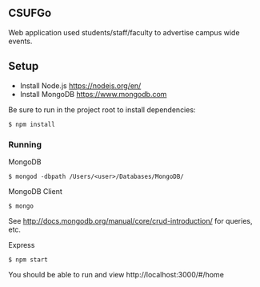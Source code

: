 ## CSUFGo

<p>Web application used students/staff/faculty to advertise campus wide events. </p>

## Setup

* Install Node.js
https://nodejs.org/en/
* Install MongoDB
https://www.mongodb.com

Be sure to run in the project root to install dependencies:

	$ npm install

### Running

MongoDB

	$ mongod -dbpath /Users/<user>/Databases/MongoDB/

MongoDB Client

	$ mongo

See http://docs.mongodb.org/manual/core/crud-introduction/ for queries, etc.

Express

	$ npm start

You should be able to run and view http://localhost:3000/#/home
